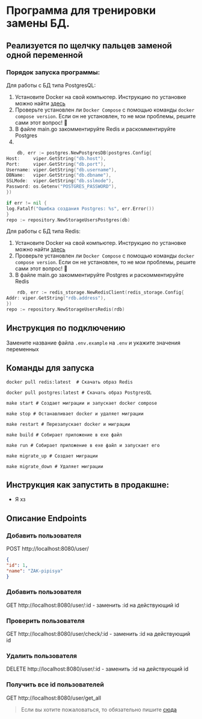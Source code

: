 # Программа для тренировки замены БД.

## Реализуется по щелчку пальцев заменой одной переменной

### Порядок запуска программы:


Для работы с БД типа PostgresQL:

1. Установите Docker на свой компьютер. Инструкцию по установке можно найти [здесь](https://www.docker.com/)
2. Проверьте установлен ли `Docker Compose` с помощью команды  `docker compose version`. Если он не установлен, то не мои проблемы, решите сами этот вопрос! :thinking:
3. В файле main.go закомментируйте Redis и раскомментируйте Postgres
4. 
```Go
	db, err := postgres.NewPostgresDB(postgres.Config{
Host:     viper.GetString("db.host"),
Port:     viper.GetString("db.port"),
Username: viper.GetString("db.username"),
DBName:   viper.GetString("db.dbname"),
SSLMode:  viper.GetString("db.sslmode"),
Password: os.Getenv("POSTGRES_PASSWORD"),
})

if err != nil {
log.Fatalf("Ошибка создания Postgres: %s", err.Error())
}
repo := repository.NewStorageUsersPostgres(db)
```

Для работы с БД типа Redis:

1. Установите Docker на свой компьютер. Инструкцию по установке можно найти [здесь](https://www.docker.com/)
2. Проверьте установлен ли `Docker Compose` с помощью команды  `docker compose version`. Если он не установлен, то не мои проблемы, решите сами этот вопрос! :thinking:
3.  В файле main.go закомментируйте Postgres и раскомментируйте Redis

```Go
	rdb, err := redis_storage.NewRedisClient(redis_storage.Config{
Addr: viper.GetString("rdb.address"),
})
repo := repository.NewStorageUsersRedis(rdb)
```

## Инструкция по подключению
Замените название файла `.env.example` на `.env` и укажите значения переменных

## Команды  для запуска
```shell
docker pull redis:latest  # Скачать образ Redis
```
```shell
docker pull postgres:latest # Скачать образ PostgresQL
```
```shell
make start # Создает миграции и запускает docker compose
```
```shell
make stop # Останавливает docker и удаляет миграции
```
```shell
make restart # Перезапускает docker и миграции
```
```shell
make build # Собирает приложение в exe файл
```
```shell
make run # Собирает приложение в exe файл и запускает его
```
```shell
make migrate_up # Создает миграции
```
```shell
make migrate_down # Удаляет миграции
```

## Инструкция как запустить в продакшне:
- Я хз
## Описание Endpoints
### Добавить пользователя
POST http://localhost:8080/user/
```json
{
"id": 1,
"name": "ZAK-pipisya"
}
```
### Добавить пользователя
GET http://localhost:8080/user/:id - заменить :id на действующий id

### Проверить пользователя
GET http://localhost:8080/user/check/:id - заменить :id на действующий id

### Удалить пользователя
DELETE http://localhost:8080/user/:id - заменить :id на действующий id

### Получить все id пользователей
GET http://localhost:8080/user/get_all

> Если вы хотите пожаловаться, то обязательно пишите [сюда](https://t.me/zak47) 